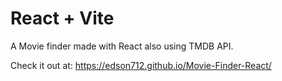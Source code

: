 # React + Vite

A Movie finder made with React also using TMDB API.

Check it out at: https://edson712.github.io/Movie-Finder-React/
